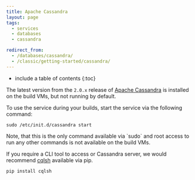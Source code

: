 ```yaml
---
title: Apache Cassandra
layout: page
tags:
  - services
  - databases
  - cassandra

redirect_from:
  - /databases/cassandra/
  - /classic/getting-started/cassandra/
---
```


* include a table of contents
{:toc}

The latest version from the `2.0.x` release of [Apache Cassandra](http://cassandra.apache.org/) is installed on the build VMs, but not running by default.

To use the service during your builds, start the service via the following command:

```shell
sudo /etc/init.d/cassandra start
```

<div class="info-block">
Note, that this is the only command available via `sudo` and root access to run any other commands is not available on the build VMs.
</div>

If you require a CLI tool to access or Cassandra server, we would recommend [cqlsh](https://pypi.python.org/pypi/cqlsh) available via pip.

```shell
pip install cqlsh
```
